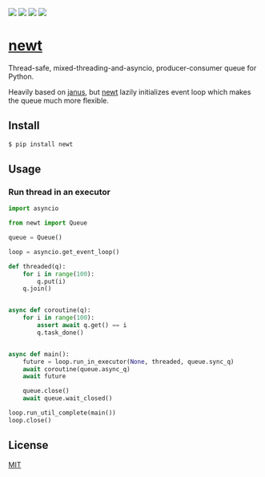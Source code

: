 [![](https://travis-ci.org/kaelzhang/python-newt.svg?branch=master)](https://travis-ci.org/kaelzhang/python-newt)
[![](https://codecov.io/gh/kaelzhang/python-newt/branch/master/graph/badge.svg)](https://codecov.io/gh/kaelzhang/python-newt)
[![](https://img.shields.io/pypi/v/newt.svg)](https://pypi.org/project/newt/)
[![](https://img.shields.io/pypi/l/newt.svg)](https://github.com/kaelzhang/python-newt)

# [newt](https://github.com/kaelzhang/python-newt)

Thread-safe, mixed-threading-and-asyncio, producer-consumer queue for Python.

Heavily based on [janus](https://github.com/aio-libs/janus), but [newt](https://github.com/kaelzhang/python-newt) lazily initializes event loop which makes the queue much more flexible.

## Install

```sh
$ pip install newt
```

## Usage

### Run thread in an executor

```py
import asyncio

from newt import Queue

queue = Queue()

loop = asyncio.get_event_loop()

def threaded(q):
    for i in range(100):
        q.put(i)
    q.join()


async def coroutine(q):
    for i in range(100):
        assert await q.get() == i
        q.task_done()


async def main():
    future = loop.run_in_executor(None, threaded, queue.sync_q)
    await coroutine(queue.async_q)
    await future

    queue.close()
    await queue.wait_closed()

loop.run_util_complete(main())
loop.close()
```

## License

[MIT](LICENSE)
